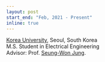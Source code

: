 ```yaml
---
layout: post
start_end: "Feb, 2021 - Present"
inline: true
---
```


[Korea University](https://www.korea.ac.kr), Seoul, South Korea \
M.S. Student in Electrical Engineering \
Advisor: Prof. [Seung-Won Jung](https://scholar.google.com/citations?user=2PHpYPQAAAAJ&hl=ko&oi=ao).
